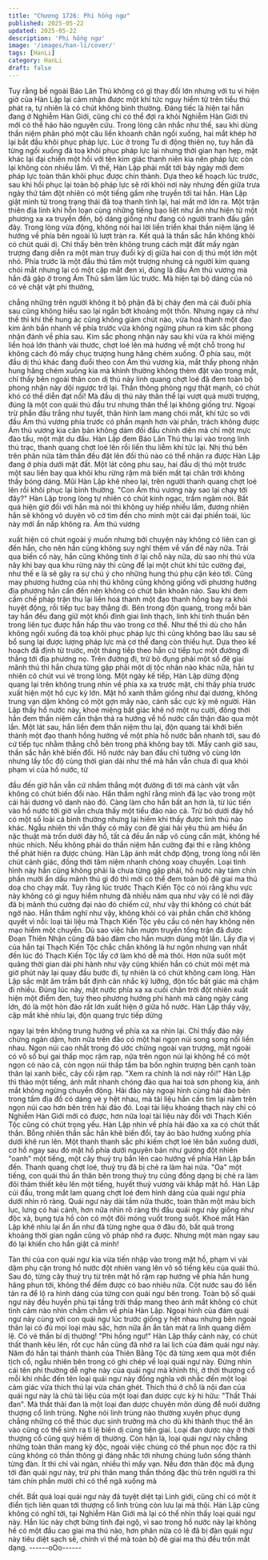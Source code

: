 ```yaml
---
title: "Chương 1726: Phi hồng ngư"
published: 2025-05-22
updated: 2025-05-22
description: 'Phi hồng ngư'
image: '/images/han-li/cover/'
tags: [HanLi]
category: HanLi
draft: false
---
```


Tuy rằng bề ngoài Báo Lân Thú không có gì thay đổi lớn nhưng
với tu vi hiện giờ của Hàn Lập lại cảm nhận được một khí tức
nguy hiểm từ trên tiểu thú phát ra, tự nhiên là có chút không bình
thường. Đáng tiếc là hiện tại hắn đang ở Nghiễm Hàn Giới, cũng
chỉ có thể đợi ra khỏi Nghiễm Hàn Giới thì mới có thể hảo hảo
nguyên cứu. Trong lòng cân nhắc như thế, sau khi dùng thần
niệm phân phó một câu liền khoanh chân ngồi xuống, hai mắt
khép hờ lại bắt đầu khôi phục pháp lực.
Lúc ở trong Tu di động thiên nọ, tuy hắn đã từng ngồi xuống đả
toạ khôi phục pháp lực lại nhưng thời gian hạn hẹp, mặt khác lại
đại chiến một hồi với tên kim giác thanh niên kia nên pháp lực còn
lại không còn nhiều lắm. Vì thế, Hàn Lập phải mất tới bảy ngày
mới đem pháp lực toàn thân khôi phục được chín thành.
Dựa theo kế hoạch lúc trước, sau khi hồi phục lại toàn bộ pháp
lực sẽ rời khỏi nơi này nhưng đến giữa trưa ngày thứ tám đột
nhiên có một tiếng gầm nhẹ truyền tới tai hắn. Hàn Lập giật mình
từ trong trạng thái đả toạ thanh tỉnh lại, hai mắt mở lớn ra. Một
trận thiên địa linh khí hỗn loạn cùng những tiếng bạo liệt như ẩn
như hiện từ một phương xa xa truyền đến, bộ dáng giống như
đang có người tranh đấu gần đây.
Trong lòng vừa động, không nói hai lời liền triển khai thần niệm
lặng lẽ hướng về phía bên ngoài lũ lượt tràn ra. Kết quả là thần
sắc hắn không khỏi có chút quái dị.
Chỉ thấy bên trên không trung cách mặt đất mấy ngàn trượng
đang diễn ra một màn truy đuổi kỳ dị giữa hai con dị thú một lớn
một nhỏ. Phía trước là một đầu thú tầm một trượng nhưng cả
người kim quang chói mắt nhưng lại có một cặp mắt đen xì, đúng
là đầu Ám thú vương mà hắn đã gặp ở trong Ám Thú sâm lâm lúc
trước. Mà hiện tại bộ dáng của nó có vẻ chật vật phi thường,

chẳng những trên người không ít bộ phận đã bị cháy đen mà cái
đuôi phía sau cũng không hiểu sao lại ngắn bớt khoảng một thốn.
Nhưng ngay cả như thế thì khí thế hung ác cũng không giảm chút
nào, vừa hoá thành một đạo kim ảnh bắn nhanh về phía trước
vừa không ngừng phun ra kim sắc phong nhận đánh về phía sau.
Kim sắc phong nhận này sau khi vừa ra khỏi miệng liền hoá lớn
thành vài thước, chợt loé lên mà hướng về một chỗ trong hư
không cách đó mấy chục trượng hung hăng chém xuống.
Ở phía sau, một đầu dị thú khác đang đuổi theo con Ám thú
vương kia, mắt thấy phong nhận hung hăng chém xuống kia mà
khinh thường không thèm đặt vào trong mắt, chỉ thấy bên ngoài
thân con dị thú này linh quang chợt loé đã đem toàn bộ phong
nhận này dội ngược trở lại.
Thần thông phòng ngự thật mạnh, có chút khó có thể diễn đạt nổi!
Mà đầu dị thú này thân thể lại vượt quá mười trượng, đúng là một
con quái thú đầu trư nhưng thân thể lại không giống trư. Ngoại trừ
phần đầu trắng như tuyết, thân hình lam mang chói mắt, khí tức
so với đầu Ám thú vương phía trước có phần mạnh hơn vài phần,
trách không được Ám thú vương kia căn bản không dám đối đầu
chính diện mà chỉ một mực đào tẩu, một mặt du đấu.
Hàn Lập đem Báo Lân Thú thu lại vào trong linh thú trạc, thanh
quang chợt loé lên rồi liền thu liễm khí tức lại. Nhị thú bên trên
phân nửa tâm thần đều đặt lên đối thú nào có thể nhận ra được
Hàn Lập đang ở phía dưới mặt đất. Một lát công phu sau, hai đầu
dị thú một trước một sau liền bay qua khỏi khu rừng rậm mà biến
mất tại chân trời không thấy bóng dáng.
Mũi Hàn Lập khẽ nheo lại, trên người thanh quang chợt loé lên rồi
khôi phục lại bình thường.
"Con Ám thú vương này sao lại chạy tới đây?"
Hàn Lập trong lòng tự nhiên có chút kinh ngạc, trầm ngâm nói.
Bất quá hiện giờ đối với hắn mà nói thì không uy hiếp nhiều lắm,
đương nhiên hắn sẽ không vô duyên vô cớ tìm đến cho mình một
cái đại phiền toái, lúc này mới ẩn nấp không ra. Ám thú vương

xuất hiện có chút ngoài ý muốn nhưng bởi chuyện này không có
liên can gì đến hắn, cho nên hắn cũng không suy nghĩ thêm về
vấn đề này nữa.
Trải qua biến cố này, hắn cũng không tính ở lại chỗ này nữa, dù
sao nhị thú vừa nãy khi bay qua khu rừng này thì cũng để lại một
chút khí tức cường đại, như thế e là sẽ gây ra sự chú ý cho
những hung thú phụ cận kéo tới. Cũng may phương hướng của
nhị thú không cũng không giống với phương hướng địa phương
hắn cần đến nên không có chút băn khoăn nào. Sau khi đem cấm
chế pháp trận thu lại liền hoá thành một đạo thanh hồng bay ra
khỏi huyệt động, rồi tiếp tục bay thẳng đi.
Bên trong độn quang, trong mỗi bàn tay hắn đều đang giữ một
khối đỉnh giai linh thạch, linh khí tinh thuần bên trong liên tục
được hắn hấp thu vào trong cơ thể. Như thế thì dù cho hắn không
ngồi xuống đả toạ khôi phục pháp lực thì cũng không bao lâu sau
sẽ bổ sung lại được lượng pháp lực mà cơ thể đang còn thiếu
hụt.
Dựa theo kế hoạch đã định từ trước, một tháng tiếp theo hắn cứ
tiếp tục một đường đi thẳng tới địa phương nọ. Trên đường đi, trừ
bỏ đụng phải một số đê giai mãnh thú thì hắn chưa từng gặp phải
một dị tộc nhân nào khác nữa, hắn tự nhiên có chút vui vẻ trong
lòng.
Một ngày kế tiếp, Hàn Lập dừng động quang lại trên không trung
nhìn về phía xa xa trước mặt, chỉ thấy phía trước xuất hiện một
hồ cực kỳ lớn. Mặt hồ xanh thẳm giống như đại dương, không
trung vạn dặm không có một gợn mây nào, cảnh sắc cực kỳ mê
người. Hàn Lập thấy hồ nước này, khoé miệng bất giác khẽ nở
một nụ cười, đồng thời hắn đem thần niệm cẩn thận thả ra hướng
về hồ nước cẩn thận đảo qua một lần. Một lát sau, hắn liền đem
thần niệm thu lại, độn quang tái khởi biến thành một đạo thanh
hồng hướng về một phía hồ nước bắn nhanh tới, sau đó cứ tiếp
tục nhằm thẳng chỗ bên trong phá không bay tới.
Mấy canh giờ sau, thần sắc hắn khẽ biến đổi. Hồ nước này ban
đầu chỉ tưởng vô cùng lớn nhưng lấy tốc độ cùng thời gian dài
như thế mà hắn vẫn chưa đi qua khỏi phạm vi của hồ nước, từ

đầu đến giờ hắn vẫn cứ nhắm thẳng một đường đi tới mà cảnh
vật vẫn không có chút biến đổi nào. Hắn thầm nghĩ rằng mình đã
lạc vào trong một cái hải dương vô danh nào đó.
Càng làm cho hắn bất an hơn là, từ lúc tiến vào hồ nước tới giờ
vẫn chưa thấy một tiểu đảo nào cả. Trừ bỏ dưới đáy hồ có một số
loài cá bình thường nhưng lại hiếm khi thấy được linh thú nào
khác. Ngẫu nhiên thì vẫn thấy có mấy con đê giai hải yêu thú am
hiểu ẩn nặc thuật mà trốn dưới đáy hồ, tất cả đều ẩn nấp vô cùng
cẩn mật, không hề nhúc nhích. Nếu không phải do thần niệm hắn
cường đại thì e rằng không thể phát hiện ra được chúng.
Hàn Lập ánh mắt chớp động, trong lòng nổi lên chút cảnh giác,
đồng thời tâm niệm nhanh chóng xoay chuyển. Loại tình hình này
hắn cũng không phải là chưa từng gặp phải, hồ nước này tám
chín phần mười ẩn dấu mãnh thú gì đó thì mới có thể đem toàn
bộ đê giai ma thú doạ cho chạy mất.
Tuy rằng lúc trước Thạch Kiến Tộc có nói rằng khu vực này
không có gì nguy hiểm nhưng đã nhiều năm qua như vậy có lẽ
nơi đây đã bị mãnh thú cường đại nào đó chiếm cứ, như vậy thì
không có chút bất ngờ nào. Hắn thầm nghĩ như vậy, không khỏi
có vài phần chần chờ không quyết vì nỗi: loại tài liệu mà Thạch
Kiến Tộc yêu cầu có nên hay không nên mạo hiểm một chuyến.
Dù sao việc hắn mượn truyền tống trận đã được Đoạn Thiên
Nhận cũng đã bảo đảm cho hắn mượn dùng một lần. Lấy địa vị
của hắn tại Thạch Kiến Tộc chắc chắn không là hư ngôn nhưng
vạn nhất đến lúc đó Thạch Kiến Tộc lấy cớ làm khó dễ mà thôi.
Hơn nữa suốt một quãng thời gian dài phi hành như vậy cũng
khiến hắn có chút mỏi mệt mà giờ phút này lại quay đầu bước đi,
tự nhiên là có chút không cam lòng.
Hàn Lập sắc mặt âm trầm bất định cân nhắc kỹ lưỡng, độn tốc
bất giác mà chậm đi nhiều. Đúng lúc này, mặt nước phía xa xa
cuối chân trời đột nhiên xuất hiện một điểm đen, tuỳ theo phương
hướng phi hành mà càng ngày càng lớn, đó là một hòn đảo rất
lớn xuất hiện ở giữa hồ nước.
Hàn Lập thấy vậy, cặp mắt khẽ nhíu lại, độn quang trực tiếp dừng

ngay lại trên không trung hướng về phía xa xa nhìn lại. Chỉ thấy
đảo này chừng ngàn dặm, hơn nữa trên đảo có một hai ngọn núi
song song nối liền nhau. Ngọn núi cao nhất trong đó ước chừng
ngoài vạn trượng, mặt ngoài có vô số bụi gai thấp mọc rậm rạp,
nửa trên ngọn núi lại không hề có một ngọn cỏ nào cả, còn ngọn
núi thấp tầm ba bốn nghìn trượng bên cạnh toàn thân lại xanh
biếc, cây cối rậm rạp.
"Xem ra chính là nơi này rồi!"
Hàn Lập thì thào một tiếng, ánh mắt nhanh chóng đảo qua hai toà
sơn phong kia, ánh mắt không ngừng chuyển động.
Hải đảo này ngoại hình cùng hải đảo bên trong tấm địa đồ có
dáng vẻ y hệt nhau, mà tài liệu hắn cần tìm lại nằm trên ngọn núi
cao hơn bên trên hải đảo đó. Loại tài liệu khoáng thạch này chỉ có
Nghiễm Hàn Giới mới có được, hơn nữa loại tài liệu này đối với
Thạch Kiến Tộc cũng có chút trọng yếu. Hàn Lập nhìn về phía hải
đảo xa xa có chút thất thần.
Bỗng nhiên thần sắc hắn khẽ biến đổi, tay áo bào hướng xuống
phía dưới khẽ run lên. Một thanh thanh sắc phi kiếm chợt loé lên
bắn xuống dưới, cơ hồ ngay sau đó mặt hồ phía dưới nguyên bản
như gương đột nhiên "oanh" một tiếng, một cây thuỷ trụ bắn lên
cao hướng về phía Hàn Lập bắn đến.
Thanh quang chợt loé, thuỷ trụ đã bị chẻ ra làm hai nửa.
"Oa" một tiếng, con quái thú ẩn thân bên trong thuỷ trụ cũng đồng
dạng bị chẻ ra làm đôi thảm thiết kêu lên một tiếng, huyết thuỷ
vương vãi khắp mặt hồ. Hàn Lập cúi đầu, trong mắt lam quang
chợt loé đem hình dáng của quái ngư phía dưới nhìn rõ ràng.
Quái ngư này dài tầm nửa thước, toàn thân một màu bích lục,
lưng có hai cánh, hơn nữa nhìn rõ ràng thì đầu quái ngư này
giống như độc xà, bụng tựa hồ còn có một đôi móng vuốt trong
suốt. Khoé mắt Hàn Lập khẽ nhíu lại ẩn ẩn như đã từng nghe qua
ở đâu đó, bất quá trong khoảng thời gian ngắn cũng vô pháp nhớ
ra được. Nhưng một màn ngay sau đó lại khiến cho hắn giật cả
mình!

Tàn thi của con quái ngư kia vừa tiến nhập vào trong mặt hồ,
phạm vi vài dặm phụ cận trong hồ nước đột nhiên vang lên vô số
tiếng kêu của quái thú. Sau đó, từng cây thuỷ trụ từ trên mặt hồ
rậm rạp hướng về phía hắn hung hăng phun tới, không thể đếm
được có bao nhiêu nữa.
Cột nước sau đó liền tản ra để lộ ra hình dáng của từng con quái
ngư bên trong. Toàn bộ số quái ngư này đều huyền phù tại tầng
trời thấp mang theo ánh mắt không có chút tình cảm nào nhìn
chằm chằm về phía Hàn Lập. Ngoại hình của đám quái ngư này
cùng với con quái ngư lúc trước giống y hệt nhau nhưng bên
ngoài thân lại có đủ mọi loại màu sắc, hơn nữa ẩn ẩn tản mát ra
linh quang diễm lệ. Có vẻ thần bí dị thường!
"Phi hồng ngư!"
Hàn Lập thấy cảnh này, có chút thất thanh kêu lên, rốt cục hắn
cũng đã nhớ ra lai lịch của đám quái ngư này. Năm đó hắn tại
thánh thành của Thiên Bằng Tộc đã từng xem qua một điển tịch
cổ, ngẫu nhiên bên trong có ghi chép về loại quái ngư này. Đừng
nhìn cái tên phi thường dễ nghe này của quái ngư mà khinh thị, ở
thời thượng cổ mỗi khi nhắc đến tên loại quái ngư này đồng nghĩa
với nhắc đến một loại cảm giác vừa thích thú lại vừa chán ghét.
Thích thú ở chỗ là nội đan của quái ngư này là chủ tài liệu của
một loại đan dược cực kỳ hi hữu: "Thất Thải đan". Mà thất thải
đan là một loại đan dược chuyên môn dùng để nuôi dưỡng
thượng cổ linh trùng. Nghe nói linh trùng nào thường xuyên phục
dụng chẳng những có thể thúc dục sinh trưởng mà cho dù khi
thành thục thể ăn vào cũng có thể sinh ra tỉ lệ biến dị cùng tiến
giai. Loại đan dược này ờ thời thượng cổ cũng quý hiếm dị
thường.
Còn hận là, loại quái ngư này chẳng những toàn thân mang kỳ
độc, ngoài việc chúng có thể phun nọc độc ra thì cũng không có
thần thông gì đáng nhắc tới nhưng chúng luôn sống thành từng
đàn. Ít thì chỉ vài ngàn, nhiều thì mấy vạn. Nếu đơn thân độc mã
đụng tới đàn quái ngư này, trừ phi thân mang thần thông đặc thù
trên người ra thì tám chín phần mười chỉ có thể ngã xuống mà

chết.
Bất quá loại quái ngư này đã tuyệt diệt tại Linh giới, cũng chỉ có
một ít điển tịch liên quan tới thượng cổ linh trùng còn lưu lại mà
thôi. Hàn Lập cũng không có nghĩ tới, tại Nghiễm Hàn Giới mà lại
có thể nhìn thấy loại quái ngư này. Hắn lúc này chợt bừng tỉnh đại
ngộ, vì sao trong hồ nước này lại không hề có một đầu cao giai
ma thú nào, hơn phân nửa có lẽ đã bị đàn quái ngư này tiêu diệt
sạch sẽ, chính vì thế mà toàn bộ đê giai ma thú đều trốn mất
dạng.
------oOo------

